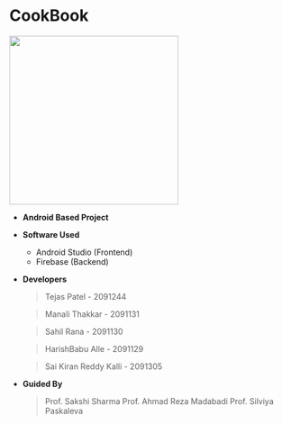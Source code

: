 # CookBook
  <img src="https://github.com/tejaspatel083/CookBook/blob/master/app/src/main/ic_launcher-web.png" width="300" height="300">

* **Android Based Project**

* **Software Used**
  - Android Studio (Frontend)
  - Firebase  (Backend)

* **Developers** 
  > Tejas Patel - 2091244

  > Manali Thakkar - 2091131  

  > Sahil Rana - 2091130  
  
  > HarishBabu Alle - 2091129

  > Sai Kiran Reddy Kalli - 2091305
  
* **Guided By**
  > Prof. Sakshi Sharma
  > Prof. Ahmad Reza Madabadi
  > Prof. Silviya Paskaleva

  
